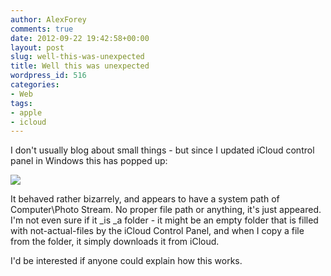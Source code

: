 ```yaml
---
author: AlexForey
comments: true
date: 2012-09-22 19:42:58+00:00
layout: post
slug: well-this-was-unexpected
title: Well this was unexpected
wordpress_id: 516
categories:
- Web
tags:
- apple
- icloud
---
```


I don't usually blog about small things - but since I updated iCloud control panel in Windows this has popped up:

[![](http://newfangled.me/wp-content/uploads/2012/09/photostream.png)](http://newfangled.me/wp-content/uploads/2012/09/photostream.png)

It behaved rather bizarrely, and appears to have a system path of Computer\Photo Stream. No proper file path or anything, it's just appeared. I'm not even sure if it _is _a folder - it might be an empty folder that is filled with not-actual-files by the iCloud Control Panel, and when I copy a file from the folder, it simply downloads it from iCloud.

I'd be interested if anyone could explain how this works.
